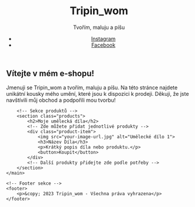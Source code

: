<html lang="cs">
<head>
    <meta charset="UTF-8">
    <meta name="viewport" content="width=device-width, initial-scale=1.0">
    <title>Tripin_wom - Tvořím, Maluju a Píšu</title>
    <link rel="stylesheet" href="styles.css">
</head>
<body>
    <!-- Header sekce -->
    <header>
        <h1>Tripin_wom</h1>
        <p>Tvořím, maluju a píšu</p>
        <nav>
            <ul>
                <li><a href="https://instagram.com/tripin_wom" target="_blank">Instagram</a></li>
                <li><a href="https://facebook.com/tripin_wom" target="_blank">Facebook</a></li>
            </ul>
        </nav>
    </header>
    <!-- Hlavní obsah -->
    <main>
        <section class="intro">
            <h2>Vítejte v mém e-shopu!</h2>
            <p>Jmenuji se Tripin_wom a tvořím, maluju a píšu. Na této stránce najdete unikátní kousky mého umění, které jsou k dispozici k prodeji. Děkuji, že jste navštívili můj obchod a podpořili mou tvorbu!</p>
        </section>

        <!-- Sekce produktů -->
        <section class="products">
            <h2>Moje umělecká díla</h2>
            <!-- Zde můžete přidat jednotlivé produkty -->
            <div class="product-item">
                <img src="your-image-url.jpg" alt="Umělecké dílo 1">
                <h3>Název Díla</h3>
                <p>Krátký popis díla nebo produktu.</p>
                <button>Koupit</button>
            </div>
            <!-- Další produkty přidejte zde podle potřeby -->
        </section>
    </main>

    <!-- Footer sekce -->
    <footer>
        <p>&copy; 2023 Tripin_wom - Všechna práva vyhrazena</p>
    </footer>
</body>
</html>
